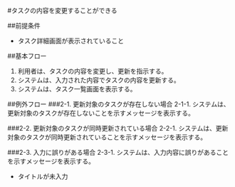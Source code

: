 #タスクの内容を変更することができる

##前提条件
- タスク詳細画面が表示されていること

##基本フロー
1. 利用者は、タスクの内容を変更し、更新を指示する。
2. システムは、入力された内容でタスクの内容を更新する。
3. システムは、タスク一覧画面を表示する。

##例外フロー
###2-1. 更新対象のタスクが存在しない場合
2-1-1. システムは、更新対象のタスクが存在しないことを示すメッセージを表示する。

###2-2. 更新対象のタスクが同時更新されている場合
2-2-1. システムは、更新対象のタスクが同時更新されていることを示すメッセージを表示する。

###2-3. 入力に誤りがある場合
2-3-1. システムは、入力内容に誤りがあることを示すメッセージを表示する。

- タイトルが未入力

